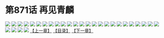 # 第871话 再见青麟
![](https://mhpic.xiaomingtaiji.net/comic/D/斗破苍穹/第871话F0_291116/1.jpg-zymk.middle.webp)
![](https://mhpic.xiaomingtaiji.net/comic/D/斗破苍穹/第871话F0_291116/2.jpg-zymk.middle.webp)
![](https://mhpic.xiaomingtaiji.net/comic/D/斗破苍穹/第871话F0_291116/3.jpg-zymk.middle.webp)
![](https://mhpic.xiaomingtaiji.net/comic/D/斗破苍穹/第871话F0_291116/4.jpg-zymk.middle.webp)
![](https://mhpic.xiaomingtaiji.net/comic/D/斗破苍穹/第871话F0_291116/5.jpg-zymk.middle.webp)
![](https://mhpic.xiaomingtaiji.net/comic/D/斗破苍穹/第871话F0_291116/6.jpg-zymk.middle.webp)
![](https://mhpic.xiaomingtaiji.net/comic/D/斗破苍穹/第871话F0_291116/7.jpg-zymk.middle.webp)
![](https://mhpic.xiaomingtaiji.net/comic/D/斗破苍穹/第871话F0_291116/8.jpg-zymk.middle.webp)
![](https://mhpic.xiaomingtaiji.net/comic/D/斗破苍穹/第871话F0_291116/9.jpg-zymk.middle.webp)
![](https://mhpic.xiaomingtaiji.net/comic/D/斗破苍穹/第871话F0_291116/10.jpg-zymk.middle.webp)
![](https://mhpic.xiaomingtaiji.net/comic/D/斗破苍穹/第871话F0_291116/11.jpg-zymk.middle.webp)
![](https://mhpic.xiaomingtaiji.net/comic/D/斗破苍穹/第871话F0_291116/12.jpg-zymk.middle.webp)
![](https://mhpic.xiaomingtaiji.net/comic/D/斗破苍穹/第871话F0_291116/13.jpg-zymk.middle.webp)
![](https://mhpic.xiaomingtaiji.net/comic/D/斗破苍穹/第871话F0_291116/14.jpg-zymk.middle.webp)
![](https://mhpic.xiaomingtaiji.net/comic/D/斗破苍穹/第871话F0_291116/15.jpg-zymk.middle.webp)
![](https://mhpic.xiaomingtaiji.net/comic/D/斗破苍穹/第871话F0_291116/16.jpg-zymk.middle.webp)
![](https://mhpic.xiaomingtaiji.net/comic/D/斗破苍穹/第871话F0_291116/17.jpg-zymk.middle.webp)
![](https://mhpic.xiaomingtaiji.net/comic/D/斗破苍穹/第871话F0_291116/18.jpg-zymk.middle.webp)
![](https://mhpic.xiaomingtaiji.net/comic/D/斗破苍穹/第871话F0_291116/19.jpg-zymk.middle.webp)
![](https://mhpic.xiaomingtaiji.net/comic/D/斗破苍穹/第871话F0_291116/20.jpg-zymk.middle.webp)
![](https://mhpic.xiaomingtaiji.net/comic/D/斗破苍穹/第871话F0_291116/21.jpg-zymk.middle.webp)
![](https://mhpic.xiaomingtaiji.net/comic/D/斗破苍穹/第871话F0_291116/22.jpg-zymk.middle.webp)
![](https://mhpic.xiaomingtaiji.net/comic/D/斗破苍穹/第871话F0_291116/23.jpg-zymk.middle.webp)
![](https://mhpic.xiaomingtaiji.net/comic/D/斗破苍穹/第871话F0_291116/24.jpg-zymk.middle.webp)
![](https://mhpic.xiaomingtaiji.net/comic/D/斗破苍穹/第871话F0_291116/25.jpg-zymk.middle.webp)
![](https://mhpic.xiaomingtaiji.net/comic/D/斗破苍穹/第871话F0_291116/26.jpg-zymk.middle.webp)
![](https://mhpic.xiaomingtaiji.net/comic/D/斗破苍穹/第871话F0_291116/27.jpg-zymk.middle.webp)
![](https://mhpic.xiaomingtaiji.net/comic/D/斗破苍穹/第871话F0_291116/28.jpg-zymk.middle.webp)
![](https://mhpic.xiaomingtaiji.net/comic/D/斗破苍穹/第871话F0_291116/29.jpg-zymk.middle.webp)
[【上一章】](./874.md)
[【目录】](./READMD.md)
[【下一章】](./876.md)
